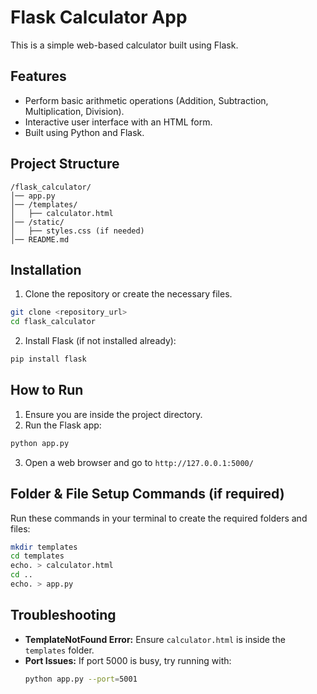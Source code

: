 # Flask Calculator App

This is a simple web-based calculator built using Flask.

## Features
- Perform basic arithmetic operations (Addition, Subtraction, Multiplication, Division).
- Interactive user interface with an HTML form.
- Built using Python and Flask.

## Project Structure
```
/flask_calculator/
│── app.py
│── /templates/
│   ├── calculator.html
│── /static/
│   ├── styles.css (if needed)
│── README.md
```

## Installation
1. Clone the repository or create the necessary files.
```bash
git clone <repository_url>
cd flask_calculator
```

2. Install Flask (if not installed already):
```bash
pip install flask
```

## How to Run
1. Ensure you are inside the project directory.
2. Run the Flask app:
```bash
python app.py
```
3. Open a web browser and go to `http://127.0.0.1:5000/`

## Folder & File Setup Commands (if required)
Run these commands in your terminal to create the required folders and files:
```bash
mkdir templates
cd templates
echo. > calculator.html
cd ..
echo. > app.py
```

## Troubleshooting
- **TemplateNotFound Error:** Ensure `calculator.html` is inside the `templates` folder.
- **Port Issues:** If port 5000 is busy, try running with:
  ```bash
  python app.py --port=5001

  ```

